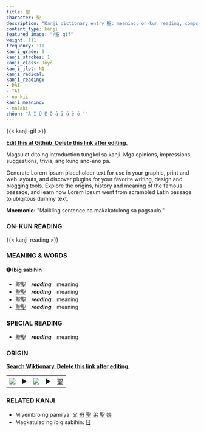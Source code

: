 ```yaml
---
title: 聖
character: 聖
description: "Kanji dictionary entry 聖: meaning, on-kun reading, compounds, origin, related kanji"
content_type: kanji
featured_image: "/聖.gif"
weight: 111
frequency: 111
kanji_grade: 9
kanji_strokes: 1
kanji_class: Jōyō
kanji_jlpt: N1
kanji_radical: 
kanji_reading: 
- DAI
- TAI
- oo-kii
kanji_meaning:
- malaki
chōon: "Ā Ī Ū Ē Ō ā ī ū ē ō ’"
---
```

[//]: # (Don't edit the line below. Kanji animated GIF code is automatically generated.)
{{< kanji-gif >}}

[//]: # (Edit below this line.)

**[Edit this at Github. Delete this link after editing.](https://github.com/tim0g/tim/tree/main/content/kanji/聖/index.md)**

Magsulat dito ng introduction tungkol sa kanji. Mga opinions, impressions, suggestions, trivia, ang kung ano-ano pa.

Generate Lorem Ipsum placeholder text for use in your graphic, print and web layouts, and discover plugins for your favorite writing, design and blogging tools. Explore the origins, history and meaning of the famous passage, and learn how Lorem Ipsum went from scrambled Latin passage to ubiqitous dummy text.
 
**Mnemonic:** "Maikling sentence na makakatulong sa pagsaulo."

### ON-KUN READING

[//]: # (Don't edit the line below. ON-KUN READING code is automatically generated.)
{{< kanji-reading >}}

### MEANING & WORDS

#### ➊ **Ibig sabihin**
  - [聖](../聖)[聖](../聖)　***reading***　meaning
  - [聖](../聖)[聖](../聖)　***reading***　meaning
  - [聖](../聖)[聖](../聖)　***reading***　meaning
  - [聖](../聖)[聖](../聖)　***reading***　meaning

### SPECIAL READING
  - [聖](../聖)[聖](../聖)　***reading***　meaning

### ORIGIN

**[Search Wiktionary. Delete this link after editing.](https://wiktionary.org/wiki/聖)**
<table class="kanji-table"><tr><td>
<img src="60px-聖-bronze.svg.png">
</td><td>▶</td><td>
<img src="60px-聖-oracle.svg.png">
</td><td>▶</td>
<td class="kanji-origin">聖</td>
</tr></table>

### RELATED KANJI
- Miyembro ng pamilya: [父](../父) [母](../母) [聖](../聖) [弟](../弟) [聖](../聖) [娘](../娘)
- Magkatulad ng ibig sabihin: [日](../日)
